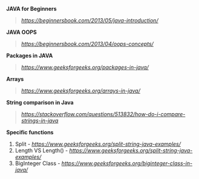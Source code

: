**JAVA for Beginners**
> *https://beginnersbook.com/2013/05/java-introduction/*

**JAVA OOPS**
> *https://beginnersbook.com/2013/04/oops-concepts/*

**Packages in JAVA**
> *https://www.geeksforgeeks.org/packages-in-java/*

**Arrays**
> *https://www.geeksforgeeks.org/arrays-in-java/*

**String comparison in Java**
> *https://stackoverflow.com/questions/513832/how-do-i-compare-strings-in-java*

**Specific functions**
1. Split - *https://www.geeksforgeeks.org/split-string-java-examples/*
2. Length VS Length() - *https://www.geeksforgeeks.org/split-string-java-examples/*
3. BigInteger Class - *https://www.geeksforgeeks.org/biginteger-class-in-java/*
